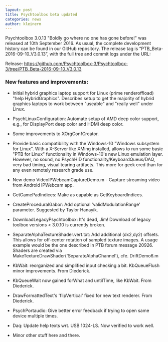 ```yaml
---
layout: post
title: Psychtoolbox beta updated
categories: news
author: kleinerm
---
```


Psychtoolbox 3.0.13 "Boldly go where no one has gone before!" was released at 10th September 2016.
As usual, the complete development history can be found in our GitHub repository.
The release tag is “PTB_Beta-2016-09-10_V3.0.13”, with the full tree and commit logs under the URL:

Release: <https://github.com/Psychtoolbox-3/Psychtoolbox-3/tree/PTB_Beta-2016-09-10_V3.0.13>

### New features and improvements:

* Initial hybrid graphics laptop support for Linux (prime renderoffload) "help HybridGraphics". Describes setup to get the majority of hybrid graphics laptops to work between "useable" and "really well" under Linux.

* PsychLinuxConfiguration: Automate setup of AMD deep color support, e.g., for DisplayPort deep color and HDMI deep color.

* Some improvements to XOrgConfCreator.

* Provide basic compatibility with the Windows-10 "Windows subsystem for Linux". With a X-Server like XMing installed, allows to run some basic "PTB for Linux" functionality in Windows-10's new Linux emulation layer. However, no sound, no PsychHID functionality/KeyboardQueus/DAQ, very bad timing, visual tearing artifacts. This more for geek cred than for any even remotely research grade use.

* New demo VideoIPWebcamCaptureDemo.m - Capture streaming video from Android IPWebcam app.

* GetGamePadIndices: Make as capable as GetKeyboardIndices.

* CreateProceduralGabor: Add optional 'validModulationRange' parameter. Suggested by Taylor Hanayik.

* DownloadLegacyPsychtoolbox: It's dead, Jim! Download of legacy toolbox versions < 3.0.10 is currently broken.

* SeparateAlphaTextureShader.vert.txt: Add additional (dx2,dy2) offsets. This allows for off-center rotation of sampled texture images. A usage example would be the one described in PTB forum message 20926. Shaders are created via MakeTextureDrawShader('SeparateAlphaChannel'), cfe. DriftDemo6.m

* KbWait: reorganized and simplified input checking a bit. KbQueueFlush minor improvements. From Diederick.

* KbQueueWait now gained forWhat and untilTime, like KbWait. From Diederick.

* DrawFormattedText's 'flipVertical' fixed for new text renderer. From Diederick.

* PsychPortaudio: Give better error feedback if trying to open same device multiple times.

* Daq: Update help texts wrt. USB 1024-LS. Now verified to work well.

* Minor other stuff here and there.
